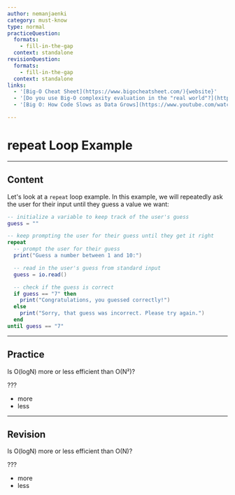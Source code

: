 ```yaml
---
author: nemanjaenki
category: must-know
type: normal
practiceQuestion:
  formats:
    - fill-in-the-gap
  context: standalone
revisionQuestion:
  formats:
    - fill-in-the-gap
  context: standalone
links:
  - '[Big-O Cheat Sheet](https://www.bigocheatsheet.com/){website}'
  - '[Do you use Big-O complexity evaluation in the "real world"?](https://stackoverflow.com/questions/1248509/do-you-use-big-o-complexity-evaluation-in-the-real-world){discussion}'
  - '[Big O: How Code Slows as Data Grows](https://www.youtube.com/watch?v=Ee0HzlnIYWQ){video}'

---
```


# repeat Loop Example

---
## Content

Let's look at a `repeat` loop example. In this example, we will repeatedly ask the user for their input until they guess a value we want:

```lua
-- initialize a variable to keep track of the user's guess
guess = ""

-- keep prompting the user for their guess until they get it right
repeat
  -- prompt the user for their guess
  print("Guess a number between 1 and 10:")

  -- read in the user's guess from standard input
  guess = io.read()

  -- check if the guess is correct
  if guess == "7" then
    print("Congratulations, you guessed correctly!")
  else
    print("Sorry, that guess was incorrect. Please try again.")
  end
until guess == "7"
```

---
## Practice

Is O(logN) more or less efficient than O(N²)?

???

- more
- less

---
## Revision

Is O(logN) more or less efficient than O(N)?

???

- more
- less